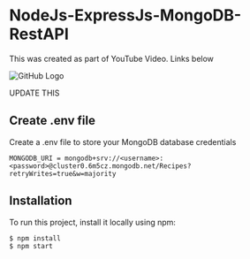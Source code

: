 # NodeJs-ExpressJs-MongoDB-RestAPI

This was created as part of YouTube Video. Links below

![GitHub Logo](https://raddy.co.uk/wp-content/uploads/2021/10/nodejs-rest-api-300x169.jpg)


UPDATE THIS

## Create .env file
Create a .env file to store your MongoDB database credentials

```
MONGODB_URI = mongodb+srv://<username>:<password>@cluster0.6m5cz.mongodb.net/Recipes?retryWrites=true&w=majority
```

## Installation
To run this project, install it locally using npm:

```
$ npm install
$ npm start
```


